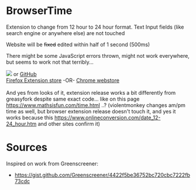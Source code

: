 # BrowserTime
Extension to change from 12 hour to 24 hour format.
Text Input fields (like search engine or anywhere else) are not touched

Website will be ~~fixed~~ edited within half of 1 second (500ms)

There might be some JavaScript errors thrown, might not work everywhere, but seems to work not that terribly...

 [![][greasyfork_icon]][greasyfork_url] or [GitHub](https://github.com/dw5/24H-BrowserTimeEverywhere/raw/main/12hto24h.user.js) <br>
[Firefox Extension store](https://addons.mozilla.org/en-US/firefox/addon/force-24-hour-time-12hto24h/) -OR- [Chrome webstore](https://chrome.google.com/webstore/detail/cnlcjjkpieaicobjefacmolmhlojdacl)  <BR>  
And yes from looks of it, extension release works a bit differently from greasyfork despite same exact code... like on this page https://www.mathsisfun.com/time.html ..? (violentmonkey changes am/pm time as well, but browser extension release doesn't touch it, and yes it works because this https://www.onlineconversion.com/date_12-24_hour.htm and other sites confirm it)

# Sources
Inspired on work from Greenscreener:
- https://gist.github.com/Greenscreener/4422f5be36752bc720cbc7222fb73cdc


<!-- links -->
[greasyfork_icon]: https://user-images.githubusercontent.com/3372598/166113712-1bc3d654-1342-4f1e-9845-21c3b21524b1.png
[greasyfork_url]: <https://greasyfork.org/en/scripts/466636-12-hour-am-pm-to-24-hour-format> "Get 12hto24h from GreasyFork"

